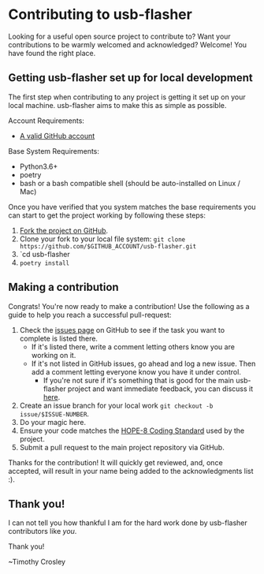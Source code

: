 Contributing to usb-flasher
========

Looking for a useful open source project to contribute to?
Want your contributions to be warmly welcomed and acknowledged?
Welcome! You have found the right place.

## Getting usb-flasher set up for local development
The first step when contributing to any project is getting it set up on your local machine. usb-flasher aims to make this as simple as possible.

Account Requirements:

- [A valid GitHub account](https://github.com/join)

Base System Requirements:

- Python3.6+
- poetry
- bash or a bash compatible shell (should be auto-installed on Linux / Mac)

Once you have verified that you system matches the base requirements you can start to get the project working by following these steps:

1. [Fork the project on GitHub](https://github.com/BrotherSymeon/usb-flasher/fork).
2. Clone your fork to your local file system:
    `git clone https://github.com/$GITHUB_ACCOUNT/usb-flasher.git`
3. `cd usb-flasher
4. `poetry install`

## Making a contribution
Congrats! You're now ready to make a contribution! Use the following as a guide to help you reach a successful pull-request:

1. Check the [issues page](https://github.com/BrotherSymeon/usb-flasher/issues) on GitHub to see if the task you want to complete is listed there.
    - If it's listed there, write a comment letting others know you are working on it.
    - If it's not listed in GitHub issues, go ahead and log a new issue. Then add a comment letting everyone know you have it under control.
        - If you're not sure if it's something that is good for the main usb-flasher project and want immediate feedback, you can discuss it [here](https://gitter.im/BrotherSymeon/usb-flasher).
2. Create an issue branch for your local work `git checkout -b issue/$ISSUE-NUMBER`.
3. Do your magic here.
4. Ensure your code matches the [HOPE-8 Coding Standard](https://github.com/hugapi/HOPE/blob/master/all/HOPE-8--Style-Guide-for-Hug-Code.md#hope-8----style-guide-for-hug-code) used by the project.
5. Submit a pull request to the main project repository via GitHub.

Thanks for the contribution! It will quickly get reviewed, and, once accepted, will result in your name being added to the acknowledgments list :).

## Thank you!
I can not tell you how thankful I am for the hard work done by usb-flasher contributors like *you*.

Thank you!

~Timothy Crosley

